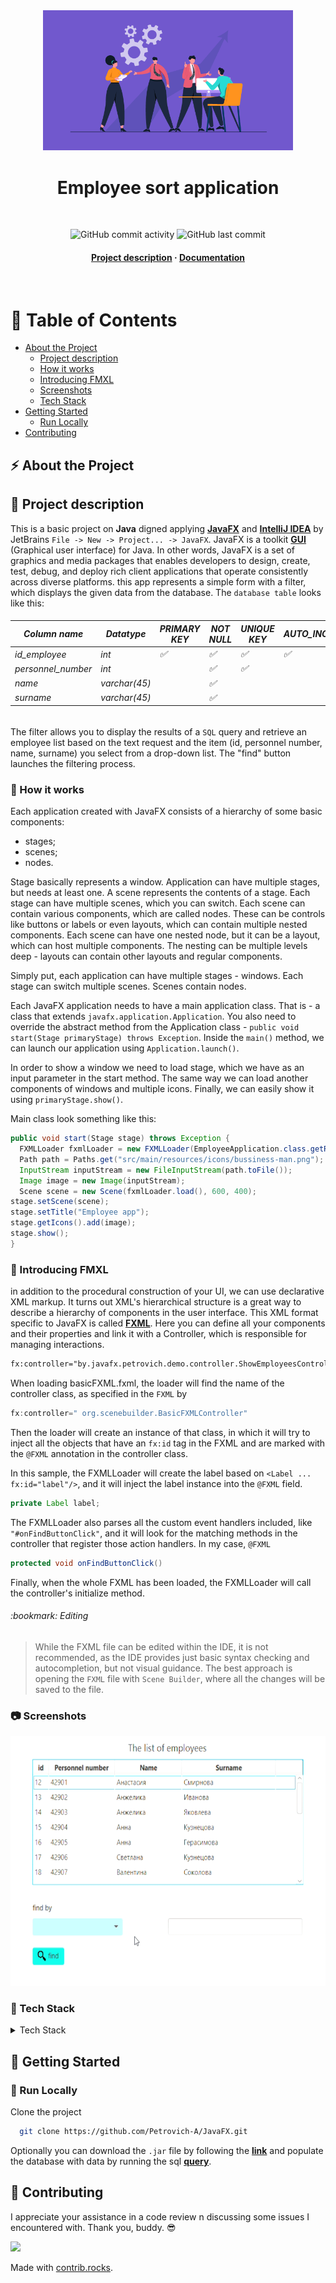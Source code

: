 <div align="center">
  <img src="https://github.com/Petrovich-A/JavaFX/blob/master/gif/Employee-Management.png" 
     alt="logo" width="400" height="auto" />
  <h1>Employee sort application</h1>
  <br />
<!-- Badges -->
<p>
<img alt="GitHub commit activity" src="https://img.shields.io/github/commit-activity/m/Petrovich-A/JavaFX">
<img alt="GitHub last commit" src="https://img.shields.io/github/last-commit/Petrovich-A/JavaFX">
</p>
<h4>
    <a href="https://github.com/Petrovich-A/JavaFX#notebook_with_decorative_cover-table-of-contents">Project description</a>
  <span> · </span>
    <a href="https://github.com/Petrovich-A/JavaFX/tree/master/src/main/resources/JavaDoc">Documentation</a>
</h4>
</div>
<br />

<!-- Table of Contents -->
# :notebook_with_decorative_cover: Table of Contents

- [About the Project](#zap-about-the-project)
  * [Project description](#memo-project-description)
  * [How it works](#construction_worker-how-it-works)
  * [Introducing FMXL](#art-Introducing-FMXL)
  * [Screenshots](#camera-screenshots)
  * [Tech Stack](#pushpin-tech-stack)
- [Getting Started](#toolbox-getting-started)
  * [Run Locally](#running-run-locally)
- [Contributing](#wave-contributing)

<!-- About the Project -->
## :zap: About the Project

## :memo: Project description

This is a basic project on **Java** digned applying [**JavaFX**](https://docs.oracle.com/javafx/2/overview/jfxpub-overview.htm) and [**IntelliJ IDEA**](https://www.jetbrains.com/idea/) by JetBrains
`File -> New -> Project... -> JavaFX`. JavaFX is a toolkit [**GUI**](https://en.wikipedia.org/wiki/Graphical_user_interface) (Graphical user interface) for Java. In other words, JavaFX is a
set of graphics and media packages that enables developers to design, create, test, debug, and deploy rich client applications that operate consistently across diverse platforms.
this app represents a simple form with a filter, which displays the given data from the database. The `database table` looks like this:

<h6>

| Column name      | Datatype    | PRIMARY KEY        | NOT NULL            | UNIQUE KEY         | AUTO_INCREMENT     |
|------------------|-------------|--------------------|---------------------|--------------------|--------------------|
| id_employee      | int         | :white_check_mark: | :white_check_mark:  | :white_check_mark: | :white_check_mark: |
| personnel_number | int         |                    | :white_check_mark:  | :white_check_mark: |                    |
| name             | varchar(45) |                    | :white_check_mark:  |                    |                    |
| surname          | varchar(45) |                    | :white_check_mark:  |                    |                    |

</h6>

The filter allows you to display the results of a `SQL` query and retrieve an employee list based on the text request and
the item (id, personnel number, name, surname) you select from a drop-down list. The "find" button launches the filtering process.

<!-- How it works -->
### :construction_worker: How it works

Each application created with JavaFX consists of a hierarchy of some basic components:
* stages;
* scenes;
* nodes.

Stage basically represents a window. Application can have multiple stages, but needs at least one. A scene represents the contents 
of a stage. Each stage can have multiple scenes, which you can switch. Each scene can contain various components, which are called nodes.
These can be controls like buttons or labels or even layouts, which can contain multiple nested components. Each scene can have one nested node,
but it can be a layout, which can host multiple components. The nesting can be multiple levels deep - layouts can contain 
other layouts and regular components.

Simply put, each application can have multiple stages - windows. Each stage can switch multiple scenes. Scenes contain nodes.

Each JavaFX application needs to have a main application class. That is - a class that extends `javafx.application.Application`. 
You also need to override the abstract method from the Application class - `public void start(Stage primaryStage) throws Exception`.
Inside the `main()` method, we can launch our application using `Application.launch()`.

In order to show a window we need to load stage, which we have as an input parameter in the start method. The same way we 
can load another components of windows and multiple icons.
Finally, we can easily show it using `primaryStage.show()`.

Main class look something like this:

```java
public void start(Stage stage) throws Exception {
  FXMLLoader fxmlLoader = new FXMLLoader(EmployeeApplication.class.getResource("employeeSort.fxml"));
  Path path = Paths.get("src/main/resources/icons/bussiness-man.png");
  InputStream inputStream = new FileInputStream(path.toFile());
  Image image = new Image(inputStream);
  Scene scene = new Scene(fxmlLoader.load(), 600, 400);
stage.setScene(scene);
stage.setTitle("Employee app");
stage.getIcons().add(image);
stage.show();
}
```
<!-- Introducing FMXL -->
### :art: Introducing FMXL

in addition to the procedural construction of your UI, we can use declarative XML markup. It turns out XML's hierarchical
structure is a great way to describe a hierarchy of components in the user interface. This XML format specific to JavaFX 
is called [**FXML**](https://docs.oracle.com/javase/8/javafx/api/javafx/fxml/doc-files/introduction_to_fxml.html). Here
you can define all your components and their properties and link it with a Controller, which is responsible for managing interactions.

```xml
fx:controller="by.javafx.petrovich.demo.controller.ShowEmployeesController"
```

When loading basicFXML.fxml, the loader will find the name of the controller class, as specified in the `FXML` by

```java
fx:controller=" org.scenebuilder.BasicFXMLController"
```

Then the loader will create an instance of that class, in which it will try to inject all the objects that have an `fx:id`
tag in the FXML and are marked with the `@FXML` annotation in the controller class.

In this sample, the FXMLLoader will create the label based on `<Label ... fx:id="label"/>`, and it will inject the label
instance into the `@FXML` field.

```java
private Label label;
```


The FXMLLoader also parses all the custom event handlers included, like `"#onFindButtonClick"`, and it will look for the
matching methods in the controller that register those action handlers. In my case, `@FXML`

```java
protected void onFindButtonClick()
```

Finally, when the whole FXML has been loaded, the FXMLLoader will call the controller's initialize method.

<h6>
:bookmark: Editing
</h6>

> While the FXML file can be edited within the IDE, it is not recommended, as the IDE provides just basic syntax checking
and autocompletion, but not visual guidance. The best approach is opening the `FXML` file with `Scene Builder`, where all the changes will be saved to the file.

<!-- Screenshots -->

### :camera: Screenshots

<div align="center"> 
  <img src="https://github.com/Petrovich-A/JavaFX/blob/master/gif/Employee_app_2022-11-08.gif" 
    alt="screenshot" width="600" height="400" />
</div>

<!-- TechStack -->
### :pushpin: Tech Stack

<details>
  <summary>Tech Stack</summary>
  <ul>
    <li><a href="https://java.com/en//">Java</a></li>
    <li><a href="https://openjfx.io/">JavaFX</a></li>
    <li><a href="https://gluonhq.com/products/scene-builder/">Scene Builder</a></li>
    <li><a href="https://www.mysql.com/">MySQL</a></li>
  </ul>
</details>

<!-- Getting Started -->
## 	:toolbox: Getting Started

<!-- Run Locally -->
### :running: Run Locally

Clone the project

```bash
  git clone https://github.com/Petrovich-A/JavaFX.git
```

Optionally you can download the `.jar` file by following the [**link**](https://github.com/Petrovich-A/JavaFX/blob/master/out/artifacts/EmployeeSort/EmployeeSort.jar) 
and populate the database with data by running the sql [**query**](https://github.com/Petrovich-A/JavaFX/blob/e362be0bb08104884ce65bcb894ac1cd6d985ccf/dateBase/INSERT%20EMPLOYEES.sql).

<!-- Contributing -->
## :wave: Contributing

I appreciate your assistance in a code review n discussing some issues I encountered with.
Thank you, buddy. :sunglasses:

<a href="https://github.com/Khodyko/zapchastiSpring/graphs/contributors">
  <img src="https://contrib.rocks/image?repo=Khodyko/zapchastiSpring" />
</a>

Made with [contrib.rocks](https://contrib.rocks).
